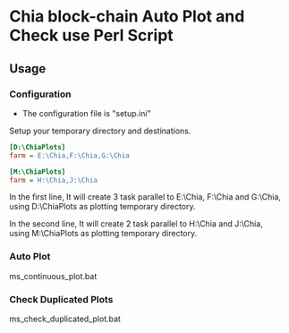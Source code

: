 # Chia block-chain Auto Plot and Check use Perl Script

## Usage

### Configuration

* The configuration file is "setup.ini"

Setup your temporary directory and destinations.
```ini
[D:\ChiaPlots]
farm = E:\Chia,F:\Chia,G:\Chia

[M:\ChiaPlots]
farm = H:\Chia,J:\Chia
```
In the first line,
It will create 3 task parallel to E:\Chia, F:\Chia and G:\Chia,  
using D:\ChiaPlots as plotting temporary directory.

In the second line,
It will create 2 task parallel to H:\Chia and J:\Chia,  
using M:\ChiaPlots as plotting temporary directory.

### Auto Plot

ms_continuous_plot.bat

### Check Duplicated Plots

ms_check_duplicated_plot.bat